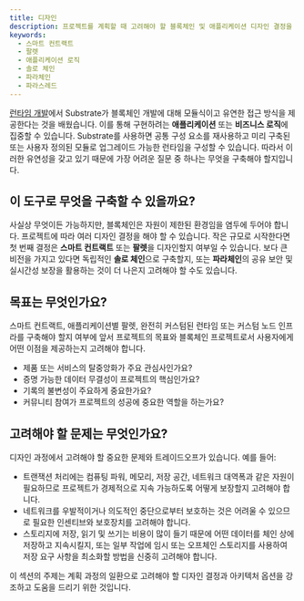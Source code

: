 ```yaml
---
title: 디자인
description: 프로젝트를 계획할 때 고려해야 할 블록체인 및 애플리케이션 디자인 결정을 제안합니다.
keywords:
  - 스마트 컨트랙트
  - 팔렛
  - 애플리케이션 로직
  - 솔로 체인
  - 파라체인
  - 파라스레드
---
```


[런타임 개발](/learn/runtime-development)에서 Substrate가 블록체인 개발에 대해 모듈식이고 유연한 접근 방식을 제공한다는 것을 배웠습니다. 이를 통해 구현하려는 **애플리케이션** 또는 **비즈니스 로직**에 집중할 수 있습니다.
Substrate를 사용하면 공통 구성 요소를 재사용하고 미리 구축된 또는 사용자 정의된 모듈로 업그레이드 가능한 런타임을 구성할 수 있습니다.
따라서 이러한 유연성을 갖고 있기 때문에 가장 어려운 질문 중 하나는 무엇을 구축해야 할지입니다.

## 이 도구로 무엇을 구축할 수 있을까요?

사실상 무엇이든 가능하지만, 블록체인은 자원이 제한된 환경임을 염두에 두어야 합니다.
프로젝트에 따라 여러 디자인 결정을 해야 할 수 있습니다.
작은 규모로 시작한다면 첫 번째 결정은 **스마트 컨트랙트** 또는 **팔렛**을 디자인할지 여부일 수 있습니다.
보다 큰 비전을 가지고 있다면 독립적인 **솔로 체인**으로 구축할지, 또는 **파라체인**의 공유 보안 및 실시간성 보장을 활용하는 것이 더 나은지 고려해야 할 수도 있습니다.

## 목표는 무엇인가요?

스마트 컨트랙트, 애플리케이션별 팔렛, 완전히 커스텀된 런타임 또는 커스텀 노드 인프라를 구축해야 할지 여부에 앞서 프로젝트의 목표와 블록체인 프로젝트로서 사용자에게 어떤 이점을 제공하는지 고려해야 합니다.

- 제품 또는 서비스의 탈중앙화가 주요 관심사인가요?
- 증명 가능한 데이터 무결성이 프로젝트의 핵심인가요?
- 기록의 불변성이 주요하게 중요한가요?
- 커뮤니티 참여가 프로젝트의 성공에 중요한 역할을 하는가요?

## 고려해야 할 문제는 무엇인가요?

디자인 과정에서 고려해야 할 중요한 문제와 트레이드오프가 있습니다.
예를 들어:

- 트랜잭션 처리에는 컴퓨팅 파워, 메모리, 저장 공간, 네트워크 대역폭과 같은 자원이 필요하므로 프로젝트가 경제적으로 지속 가능하도록 어떻게 보장할지 고려해야 합니다.
- 네트워크를 우발적이거나 의도적인 중단으로부터 보호하는 것은 어려울 수 있으므로 필요한 인센티브와 보호장치를 고려해야 합니다.
- 스토리지에 저장, 읽기 및 쓰기는 비용이 많이 들기 때문에 어떤 데이터를 체인 상에 저장하고 지속시킬지, 또는 일부 작업에 임시 또는 오프체인 스토리지를 사용하여 저장 요구 사항을 최소화할 방법을 신중히 고려해야 합니다.

이 섹션의 주제는 계획 과정의 일환으로 고려해야 할 디자인 결정과 아키텍처 옵션을 강조하고 도움을 드리기 위한 것입니다.